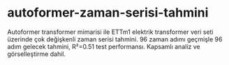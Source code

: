 # autoformer-zaman-serisi-tahmini
Autoformer transformer mimarisi ile ETTm1 elektrik transformer veri seti üzerinde çok değişkenli zaman serisi tahmini. 96 zaman adımı geçmişle 96 adım gelecek tahmini, R²=0.51 test performansı. Kapsamlı analiz ve görselleştirme dahil.
